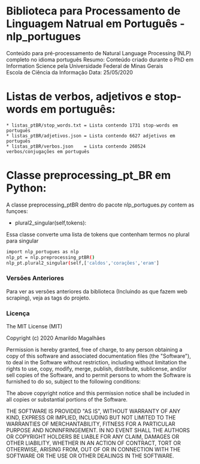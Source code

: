 <div id="top"></div>
<!--
*** Thanks for checking out the Best-README-Template. If you have a suggestion
*** that would make this better, please fork the repo and create a pull request
*** or simply open an issue with the tag "enhancement".
*** Don't forget to give the project a star!
*** Thanks again! Now go create something AMAZING! :D
-->

# Biblioteca para Processamento de Linguagem Natrual em Português - nlp_portugues 

Conteúdo para pré-processamento de Natural Language Processing (NLP) completo no idioma português
Resumo: Conteúdo criado durante o PhD em Information Science pela Universidade Federal de Minas Gerais  
Escola de Ciência da Informação
Data: 25/05/2020

# Listas de verbos, adjetivos e stop-words em português:

	* listas_ptBR/stop_words.txt = Lista contendo 1731 stop-words em português
	* listas_ptBR/adjetivos.json = Lista contendo 6627 adjetivos em português
	* listas_ptBR/verbos.json    = Lista contendo 260524 verbos/conjugações em português

# Classe preprocessing_pt_BR em Python:

A classe preprocessing_ptBR dentro do pacote nlp_portugues.py contem as funçoes: 

* plural2_singular(self,tokens):

Essa classe converte uma lista de tokens que contenham termos no plural para singular
```sh
import nlp_portugues as nlp
nlp_pt = nlp.preprocessing_ptBR() 
nlp_pt.plural2_singular(self,['caldos','corações','eram']
```

### Versões Anteriores
Para ver as versões anteriores da biblioteca (Incluindo as que fazem web scraping), veja as tags do projeto.

### Licença
The MIT License (MIT)

Copyright (c) 2020 Amarildo Magalhães 

Permission is hereby granted, free of charge, to any person obtaining a copy of this software and associated documentation files (the "Software"), to deal in the Software without restriction, including without limitation the rights to use, copy, modify, merge, publish, distribute, sublicense, and/or sell copies of the Software, and to permit persons to whom the Software is furnished to do so, subject to the following conditions:

The above copyright notice and this permission notice shall be included in all copies or substantial portions of the Software.

THE SOFTWARE IS PROVIDED "AS IS", WITHOUT WARRANTY OF ANY KIND, EXPRESS OR IMPLIED, INCLUDING BUT NOT LIMITED TO THE WARRANTIES OF MERCHANTABILITY, FITNESS FOR A PARTICULAR PURPOSE AND NONINFRINGEMENT. IN NO EVENT SHALL THE AUTHORS OR COPYRIGHT HOLDERS BE LIABLE FOR ANY CLAIM, DAMAGES OR OTHER LIABILITY, WHETHER IN AN ACTION OF CONTRACT, TORT OR OTHERWISE, ARISING FROM, OUT OF OR IN CONNECTION WITH THE SOFTWARE OR THE USE OR OTHER DEALINGS IN THE SOFTWARE.

